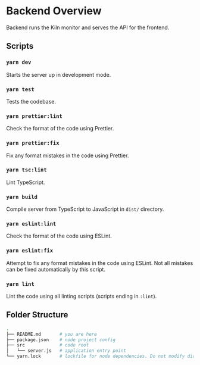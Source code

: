 # Backend Overview

Backend runs the Kiln monitor and serves the API for the frontend.


## Scripts

### `yarn dev`

Starts the server up in development mode.

### `yarn test`

Tests the codebase.

### `yarn prettier:lint`

Check the format of the code using Prettier.

### `yarn prettier:fix`

Fix any format mistakes in the code using Prettier.

### `yarn tsc:lint`

Lint TypeScript.

### `yarn build`

Compile server from TypeScript to JavaScript in `dist/` directory.

### `yarn eslint:lint`

Check the format of the code using ESLint.

### `yarn eslint:fix`

Attempt to fix any format mistakes in the code using ESLint. Not all mistakes can be fixed automatically by this script.

### `yarn lint`

Lint the code using all linting scripts (scripts ending in `:lint`).

## Folder Structure

```bash
.
├── README.md       # you are here
├── package.json    # node project config
├── src             # code root
│   └── server.js   # application entry point
└── yarn.lock       # lockfile for node dependencies. Do not modify directly.
```
